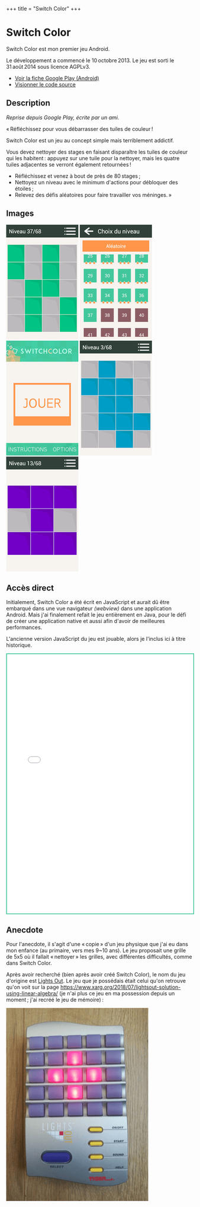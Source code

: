 +++
title = "Switch Color"
+++

# Switch Color

Switch Color est mon premier jeu Android.

Le développement a commencé le 10 octobre 2013. Le jeu est sorti le 31 août 2014 sous licence AGPLv3.

- [Voir la fiche Google Play (Android)](https://play.google.com/store/apps/details?id=com.pifyz.switchcolor)
- [Visionner le code source](https://gitlab.com/yannicka/switch-color)

## Description

*Reprise depuis Google Play, écrite par un ami.*

« Réfléchissez pour vous débarrasser des tuiles de couleur !

Switch Color est un jeu au concept simple mais terriblement addictif.

Vous devez nettoyer des stages en faisant disparaître les tuiles de couleur qui les habitent : appuyez sur une tuile pour la nettoyer, mais les quatre tuiles adjacentes se verront également retournées !

- Réfléchissez et venez à bout de près de 80 stages ;
- Nettoyez un niveau avec le minimum d'actions pour débloquer des étoiles ;
- Relevez des défis aléatoires pour faire travailler vos méninges. »

## Images

![](img/1.png)
![](img/2.png)
![](img/3.png)
![](img/4.png)
![](img/5.png)

## Accès direct

Initialement, Switch Color a été écrit en JavaScript et aurait dû être embarqué dans une vue navigateur *(webview)* dans une application Android. Mais j'ai finalement refait le jeu entièrement en Java, pour le défi de créer une application native et aussi afin d'avoir de meilleures performances.

L'ancienne version JavaScript du jeu est jouable, alors je l'inclus ici à titre historique.

<iframe
  src="src/index.html"
  loading="lazy"
  style="display: block; border: 2px solid #42c79c; width: 100%; max-width: 520px; height: 700px;"></iframe>

## Anecdote

Pour l'anecdote, il s'agit d'une « copie » d'un jeu physique que j'ai eu dans mon enfance (au primaire, vers mes 9~10 ans). Le jeu proposait une grille de 5x5 où il fallait « nettoyer » les grilles, avec différentes difficultés, comme dans Switch Color.

Après avoir recherché (bien après avoir créé Switch Color), le nom du jeu d'origine est [Lights Out](https://fr.wikipedia.org/wiki/Lights_Out_(jeu)). Le jeu que je possédais était celui qu'on retrouve qu'on voit sur la page <https://www.xarg.org/2018/07/lightsout-solution-using-linear-algebra/> (je n'ai plus ce jeu en ma possession depuis un moment ; j'ai recréé le jeu de mémoire) :

![Photo du jeu « Lights Out »](img/lights-out.png)
